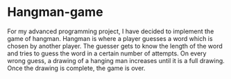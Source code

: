 # Hangman-game 

For my advanced programming project, I have decided to implement the game of hangman. Hangman is where a player guesses a word which is chosen by another player. The guesser gets to know the length of the word and tries to guess the word in a certain number of attempts. On every wrong guess, a drawing of a hanging man increases until it is a full drawing. Once the drawing is complete, the game is over. 

